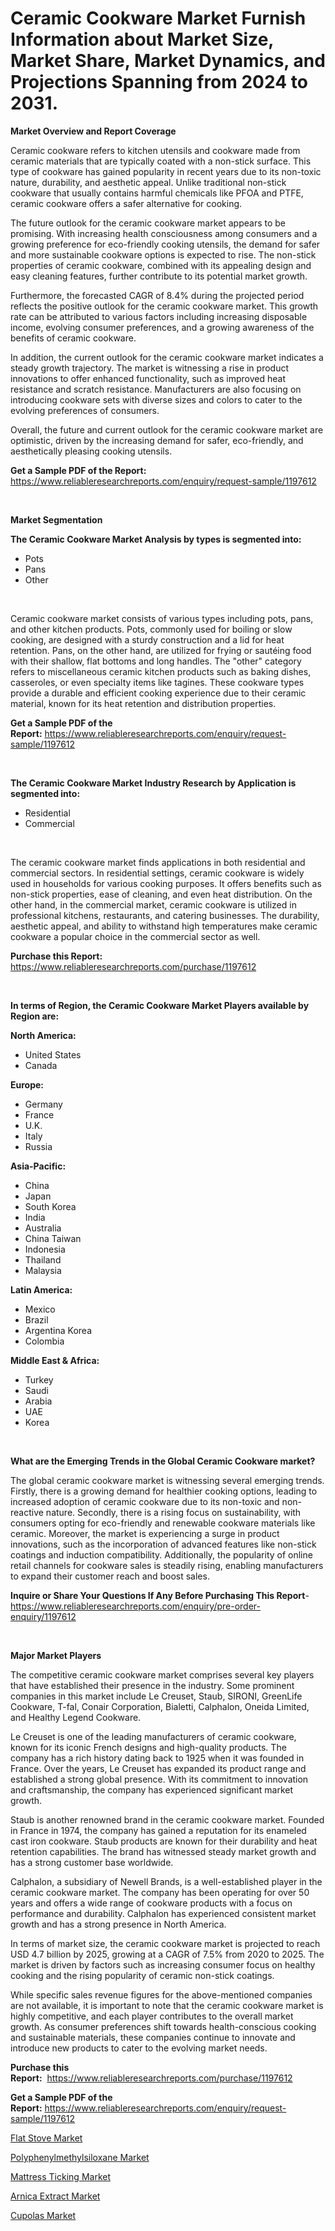 <p><h1>Ceramic Cookware Market Furnish Information about Market Size, Market Share, Market Dynamics, and Projections Spanning from 2024 to 2031.</h1></p><p><strong>Market Overview and Report Coverage</strong></p>
<p><p>Ceramic cookware refers to kitchen utensils and cookware made from ceramic materials that are typically coated with a non-stick surface. This type of cookware has gained popularity in recent years due to its non-toxic nature, durability, and aesthetic appeal. Unlike traditional non-stick cookware that usually contains harmful chemicals like PFOA and PTFE, ceramic cookware offers a safer alternative for cooking.</p><p>The future outlook for the ceramic cookware market appears to be promising. With increasing health consciousness among consumers and a growing preference for eco-friendly cooking utensils, the demand for safer and more sustainable cookware options is expected to rise. The non-stick properties of ceramic cookware, combined with its appealing design and easy cleaning features, further contribute to its potential market growth.</p><p>Furthermore, the forecasted CAGR of 8.4% during the projected period reflects the positive outlook for the ceramic cookware market. This growth rate can be attributed to various factors including increasing disposable income, evolving consumer preferences, and a growing awareness of the benefits of ceramic cookware.</p><p>In addition, the current outlook for the ceramic cookware market indicates a steady growth trajectory. The market is witnessing a rise in product innovations to offer enhanced functionality, such as improved heat resistance and scratch resistance. Manufacturers are also focusing on introducing cookware sets with diverse sizes and colors to cater to the evolving preferences of consumers.</p><p>Overall, the future and current outlook for the ceramic cookware market are optimistic, driven by the increasing demand for safer, eco-friendly, and aesthetically pleasing cooking utensils.</p></p>
<p><strong>Get a Sample PDF of the Report:</strong> <a href="https://www.reliableresearchreports.com/enquiry/request-sample/1197612">https://www.reliableresearchreports.com/enquiry/request-sample/1197612</a></p>
<p>&nbsp;</p>
<p><strong>Market Segmentation</strong></p>
<p><strong>The Ceramic Cookware Market Analysis by types is segmented into:</strong></p>
<p><ul><li>Pots</li><li>Pans</li><li>Other</li></ul></p>
<p>&nbsp;</p>
<p><p>Ceramic cookware market consists of various types including pots, pans, and other kitchen products. Pots, commonly used for boiling or slow cooking, are designed with a sturdy construction and a lid for heat retention. Pans, on the other hand, are utilized for frying or sautéing food with their shallow, flat bottoms and long handles. The "other" category refers to miscellaneous ceramic kitchen products such as baking dishes, casseroles, or even specialty items like tagines. These cookware types provide a durable and efficient cooking experience due to their ceramic material, known for its heat retention and distribution properties.</p></p>
<p><strong>Get a Sample PDF of the Report:</strong>&nbsp;<a href="https://www.reliableresearchreports.com/enquiry/request-sample/1197612">https://www.reliableresearchreports.com/enquiry/request-sample/1197612</a></p>
<p>&nbsp;</p>
<p><strong>The Ceramic Cookware Market Industry Research by Application is segmented into:</strong></p>
<p><ul><li>Residential</li><li>Commercial</li></ul></p>
<p>&nbsp;</p>
<p><p>The ceramic cookware market finds applications in both residential and commercial sectors. In residential settings, ceramic cookware is widely used in households for various cooking purposes. It offers benefits such as non-stick properties, ease of cleaning, and even heat distribution. On the other hand, in the commercial market, ceramic cookware is utilized in professional kitchens, restaurants, and catering businesses. The durability, aesthetic appeal, and ability to withstand high temperatures make ceramic cookware a popular choice in the commercial sector as well.</p></p>
<p><strong>Purchase this Report:</strong>&nbsp; <a href="https://www.reliableresearchreports.com/purchase/1197612">https://www.reliableresearchreports.com/purchase/1197612</a></p>
<p>&nbsp;</p>
<p><strong>In terms of Region, the Ceramic Cookware Market Players available by Region are:</strong></p>
<p>
    <p> <strong> North America: </strong>
        <ul>
            <li>United States</li>
            <li>Canada</li>
        </ul>
        </p> 
    <p> <strong> Europe: </strong>
        <ul>
            <li>Germany</li>
            <li>France</li>
            <li>U.K.</li>
            <li>Italy</li>
            <li>Russia</li>
        </ul>
        </p> 
    <p> <strong> Asia-Pacific: </strong>
        <ul>
            <li>China</li>
            <li>Japan</li>
            <li>South Korea</li>
            <li>India</li>
            <li>Australia</li>
            <li>China Taiwan</li>
            <li>Indonesia</li>
            <li>Thailand</li>
            <li>Malaysia</li>
        </ul>
        </p> 
    <p> <strong> Latin America: </strong>
        <ul>
            <li>Mexico</li>
            <li>Brazil</li>
            <li>Argentina Korea</li>
            <li>Colombia</li>
        </ul>
        </p> 
    <p> <strong> Middle East & Africa: </strong>
        <ul>
            <li>Turkey</li>
            <li>Saudi</li>
            <li>Arabia</li>
            <li>UAE</li>
            <li>Korea</li>
        </ul>
    </p>
    </p>
<p>&nbsp;</p>
<p><strong>What are the Emerging Trends in the Global Ceramic Cookware market?</strong></p>
<p><p>The global ceramic cookware market is witnessing several emerging trends. Firstly, there is a growing demand for healthier cooking options, leading to increased adoption of ceramic cookware due to its non-toxic and non-reactive nature. Secondly, there is a rising focus on sustainability, with consumers opting for eco-friendly and renewable cookware materials like ceramic. Moreover, the market is experiencing a surge in product innovations, such as the incorporation of advanced features like non-stick coatings and induction compatibility. Additionally, the popularity of online retail channels for cookware sales is steadily rising, enabling manufacturers to expand their customer reach and boost sales.</p></p>
<p><strong>Inquire or Share Your Questions If Any Before Purchasing This Report</strong>- <a href="https://www.reliableresearchreports.com/enquiry/pre-order-enquiry/1197612">https://www.reliableresearchreports.com/enquiry/pre-order-enquiry/1197612</a></p>
<p>&nbsp;</p>
<p><strong>Major Market Players</strong></p>
<p><p>The competitive ceramic cookware market comprises several key players that have established their presence in the industry. Some prominent companies in this market include Le Creuset, Staub, SIRONI, GreenLife Cookware, T-fal, Conair Corporation, Bialetti, Calphalon, Oneida Limited, and Healthy Legend Cookware.</p><p>Le Creuset is one of the leading manufacturers of ceramic cookware, known for its iconic French designs and high-quality products. The company has a rich history dating back to 1925 when it was founded in France. Over the years, Le Creuset has expanded its product range and established a strong global presence. With its commitment to innovation and craftsmanship, the company has experienced significant market growth.</p><p>Staub is another renowned brand in the ceramic cookware market. Founded in France in 1974, the company has gained a reputation for its enameled cast iron cookware. Staub products are known for their durability and heat retention capabilities. The brand has witnessed steady market growth and has a strong customer base worldwide.</p><p>Calphalon, a subsidiary of Newell Brands, is a well-established player in the ceramic cookware market. The company has been operating for over 50 years and offers a wide range of cookware products with a focus on performance and durability. Calphalon has experienced consistent market growth and has a strong presence in North America.</p><p>In terms of market size, the ceramic cookware market is projected to reach USD 4.7 billion by 2025, growing at a CAGR of 7.5% from 2020 to 2025. The market is driven by factors such as increasing consumer focus on healthy cooking and the rising popularity of ceramic non-stick coatings.</p><p>While specific sales revenue figures for the above-mentioned companies are not available, it is important to note that the ceramic cookware market is highly competitive, and each player contributes to the overall market growth. As consumer preferences shift towards health-conscious cooking and sustainable materials, these companies continue to innovate and introduce new products to cater to the evolving market needs.</p></p>
<p><strong>Purchase this Report:</strong>&nbsp;&nbsp;<a href="https://www.reliableresearchreports.com/purchase/1197612">https://www.reliableresearchreports.com/purchase/1197612</a></p>
<p></p>
<p><strong>Get a Sample PDF of the Report:</strong>&nbsp;<a href="https://www.reliableresearchreports.com/enquiry/request-sample/1197612">https://www.reliableresearchreports.com/enquiry/request-sample/1197612</a></p>
<p><p><a href="https://github.com/CliffMedina6/Market-Research-Report-List-2/blob/main/flat-stove-market.md">Flat Stove Market</a></p><p><a href="https://www.linkedin.com/pulse/polyphenylmethylsiloxane-market-research-report-unlocks-analysis-euqwe/">Polyphenylmethylsiloxane Market</a></p><p><a href="https://github.com/GroverBarry/Market-Research-Report-List-3/blob/main/mattress-ticking-market.md">Mattress Ticking Market</a></p><p><a href="https://www.linkedin.com/pulse/decoding-arnica-extract-market-deep-dive-latest-trends-segmentation-xkqtf/">Arnica Extract Market</a></p><p><a href="https://github.com/RickHolmes3/Market-Research-Report-List-2/blob/main/cupolas-market.md">Cupolas Market</a></p></p>